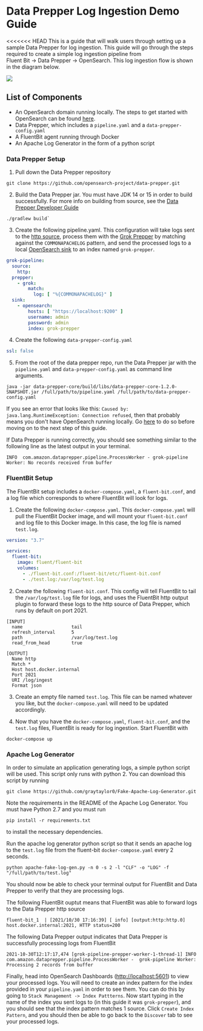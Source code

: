 # Data Prepper Log Ingestion Demo Guide

<<<<<<< HEAD
This is a guide that will walk users through setting up a sample Data Prepper for log ingestion. 
This guide will go through the steps required to create a simple log ingestion pipeline from \
Fluent Bit → Data Prepper → OpenSearch. This log ingestion flow is shown in the diagram below.

![](../../docs/images/Log_Ingestion_FluentBit_DataPrepper_OpenSearch.jpg)

## List of Components

- An OpenSearch domain running locally. The steps to get started with OpenSearch can be found [here](https://opensearch.org/downloads.html).
- Data Prepper, which includes a `pipeline.yaml` and a `data-prepper-config.yaml` 
- A FluentBit agent running through Docker
- An Apache Log Generator in the form of a python script

### Data Prepper Setup

1. Pull down the Data Prepper repository

```
git clone https://github.com/opensearch-project/data-prepper.git
```

2. Build the Data Prepper jar. You must have JDK 14 or 15 in order to build successfully. For more info on building from source, see the 
[Data Prepper Developer Guide](../../docs/developer_guide.md)
   
```
./gradlew build`
```
   
3. Create the following pipeline.yaml. This configuration will take logs sent to the [http source](../../data-prepper-plugins/http-source), 
process them with the [Grok Prepper](../../data-prepper-plugins/grok-prepper) by matching against the `COMMONAPACHELOG` pattern, 
and send the processed logs to a local [OpenSearch sink](../../data-prepper-plugins/opensearch) to an index named `grok-prepper`. 

```yaml
grok-pipeline:
  source:
    http:
  prepper:
    - grok:
        match:
          log: [ "%{COMMONAPACHELOG}" ]
  sink:
    - opensearch:
        hosts: [ "https://localhost:9200" ]
        username: admin
        password: admin
        index: grok-prepper
```
   
4. Create the following `data-prepper-config.yaml`

```yaml
ssl: false
```

5. From the root of the data prepper repo, 
   run the Data Prepper jar with the `pipeline.yaml` and `data-prepper-config.yaml` as command line arguments.
   
```
java -jar data-prepper-core/build/libs/data-prepper-core-1.2.0-SNAPSHOT.jar /full/path/to/pipeline.yaml /full/path/to/data-prepper-config.yaml
```

If you see an error that looks like this: `Caused by: java.lang.RuntimeException: Connection refused`, then that probably means you don't have OpenSearch running locally. 
Go [here](https://opensearch.org/downloads.html) to do so before moving on to the next step of this guide.

If Data Prepper is running correctly, you should see something similar to the following line as the latest output in your terminal.

```
INFO  com.amazon.dataprepper.pipeline.ProcessWorker - grok-pipeline Worker: No records received from buffer
```

### FluentBit Setup

The FluentBit setup includes a `docker-compose.yaml`, a `fluent-bit.conf`, and a log file which corresponds to where FluentBit will look for logs.

1. Create the following `docker-compose.yaml`. This `docker-compose.yaml` will pull the FluentBit Docker image, and will mount your `fluent-bit.conf` and log file to this Docker image. In this case, the log file is named `test.log`.

```yaml
version: "3.7"

services:
  fluent-bit:
    image: fluent/fluent-bit
    volumes:
      - ./fluent-bit.conf:/fluent-bit/etc/fluent-bit.conf
      - ./test.log:/var/log/test.log
```

2. Create the following `fluent-bit.conf`. This config will tell FluentBit to tail the `/var/log/test.log` file for logs, and uses the FluentBit http output plugin to forward these logs to the http source of Data Prepper, which runs by default on port 2021.

```
[INPUT]
  name                  tail
  refresh_interval      5
  path                  /var/log/test.log
  read_from_head        true

[OUTPUT]
  Name http
  Match *
  Host host.docker.internal
  Port 2021
  URI /log/ingest
  Format json
```

3. Create an empty file named `test.log`. This file can be named whatever you like, but the `docker-compose.yaml` will need to be updated accordingly.


4. Now that you have the `docker-compose.yaml`, `fluent-bit.conf`, and the `test.log` files, FluentBit is ready for log ingestion. Start FluentBit with

```
docker-compose up
```

### Apache Log Generator

In order to simulate an application generating logs, a simple python script will be used. This script only runs with python 2. You can download this script by running

```
git clone https://github.com/graytaylor0/Fake-Apache-Log-Generator.git
```

Note the requirements in the README of the Apache Log Generator. You must have Python 2.7 and you must run 
```
pip install -r requirements.txt
```

to install the necessary dependencies.

Run the apache log generator python script so that it sends an apache log to the `test.log` file from the fluent-bit `docker-compose.yaml` every 2 seconds. 

```
python apache-fake-log-gen.py -n 0 -s 2 -l "CLF" -o "LOG" -f "/full/path/to/test.log"
```

You should now be able to check your terminal output for FluentBit and Data Prepper to verify that they are processing logs.

The following FluentBit ouptut means that FluentBit was able to forward logs to the Data Prepper http source

```
fluent-bit_1  | [2021/10/30 17:16:39] [ info] [output:http:http.0] host.docker.internal:2021, HTTP status=200
```

The following Data Prepper output indicates that Data Prepper is successfully processing logs from FluentBit

```
2021-10-30T12:17:17,474 [grok-pipeline-prepper-worker-1-thread-1] INFO  com.amazon.dataprepper.pipeline.ProcessWorker -  grok-pipeline Worker: Processing 2 records from buffer
```

Finally, head into OpenSearch Dashboards ([http://localhost:5601](http://localhost:5601)) to view your processed logs.
You will need to create an index pattern for the index provided in your `pipeline.yaml` in order to see them. You can do this by going to
`Stack Management -> Index Pattterns`. Now start typing in the name of the index you sent logs to (in this guide it was `grok-prepper`),
and you should see that the index pattern matches 1 source. Click `Create Index Pattern`, and you should then be able to go back to 
the `Discover` tab to see your processed logs. 
